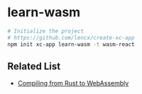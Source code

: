 # learn-wasm

```bash
# Initialize the project
# https://github.com/lencx/create-xc-app
npm init xc-app learn-wasm -t wasm-react
```

## Related List

* [Compiling from Rust to WebAssembly](https://developer.mozilla.org/en-US/docs/WebAssembly/Rust_to_wasm)
